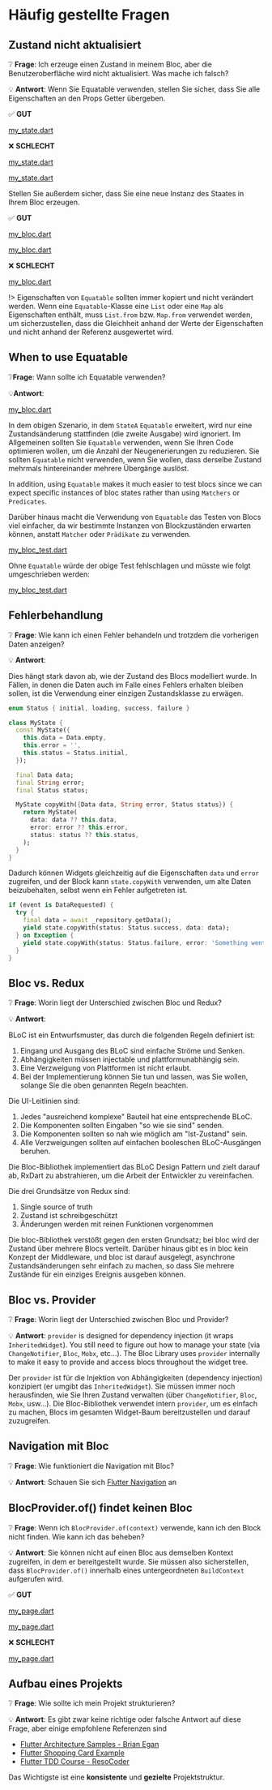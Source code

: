 # Häufig gestellte Fragen

## Zustand nicht aktualisiert

❔ **Frage**: Ich erzeuge einen Zustand in meinem Bloc, aber die Benutzeroberfläche wird nicht aktualisiert. Was mache ich falsch?

💡 **Antwort**: Wenn Sie Equatable verwenden, stellen Sie sicher, dass Sie alle Eigenschaften an den Props Getter übergeben.

✅ **GUT**

[my_state.dart](../_snippets/faqs/state_not_updating_good_1.dart.md ':include')

❌ **SCHLECHT**

[my_state.dart](../_snippets/faqs/state_not_updating_bad_1.dart.md ':include')

[my_state.dart](../_snippets/faqs/state_not_updating_bad_2.dart.md ':include')

Stellen Sie außerdem sicher, dass Sie eine neue Instanz des Staates in Ihrem Bloc erzeugen.

✅ **GUT**

[my_bloc.dart](../_snippets/faqs/state_not_updating_good_2.dart.md ':include')

[my_bloc.dart](../_snippets/faqs/state_not_updating_good_3.dart.md ':include')

❌ **SCHLECHT**

[my_bloc.dart](../_snippets/faqs/state_not_updating_bad_3.dart.md ':include')

!> Eigenschaften von `Equatable` sollten immer kopiert und nicht verändert werden. Wenn eine `Equatable`-Klasse eine `List` oder eine `Map` als Eigenschaften enthält, muss `List.from` bzw. `Map.from` verwendet werden, um sicherzustellen, dass die Gleichheit anhand der Werte der Eigenschaften und nicht anhand der Referenz ausgewertet wird.

## When to use Equatable

❔**Frage**: Wann sollte ich Equatable verwenden?

💡**Antwort**:

[my_bloc.dart](../_snippets/faqs/equatable_yield.dart.md ':include')

In dem obigen Szenario, in dem `StateA` `Equatable` erweitert, wird nur eine Zustandsänderung stattfinden (die zweite Ausgabe) wird ignoriert.
Im Allgemeinen sollten Sie `Equatable` verwenden, wenn Sie Ihren Code optimieren wollen, um die Anzahl der Neugenerierungen zu reduzieren.
Sie sollten `Equatable` nicht verwenden, wenn Sie wollen, dass derselbe Zustand mehrmals hintereinander mehrere Übergänge auslöst.

In addition, using `Equatable` makes it much easier to test blocs since we can expect specific instances of bloc states rather than using `Matchers` or `Predicates`.

Darüber hinaus macht die Verwendung von `Equatable` das Testen von Blocs viel einfacher, da wir bestimmte Instanzen von Blockzuständen erwarten können, anstatt `Matcher` oder `Prädikate` zu verwenden.

[my_bloc_test.dart](../_snippets/faqs/equatable_bloc_test.dart.md ':include')

Ohne `Equatable` würde der obige Test fehlschlagen und müsste wie folgt umgeschrieben werden:

[my_bloc_test.dart](../_snippets/faqs/without_equatable_bloc_test.dart.md ':include')

## Fehlerbehandlung

❔ **Frage**: Wie kann ich einen Fehler behandeln und trotzdem die vorherigen Daten anzeigen?

💡 **Antwort**:

Dies hängt stark davon ab, wie der Zustand des Blocs modelliert wurde. In Fällen, in denen die Daten auch im Falle eines Fehlers erhalten bleiben sollen, ist die Verwendung einer einzigen Zustandsklasse zu erwägen.

```dart
enum Status { initial, loading, success, failure }

class MyState {
  const MyState({
    this.data = Data.empty,
    this.error = '',
    this.status = Status.initial,
  });

  final Data data;
  final String error;
  final Status status;

  MyState copyWith({Data data, String error, Status status}) {
    return MyState(
      data: data ?? this.data,
      error: error ?? this.error,
      status: status ?? this.status,
    );
  }
}
```

Dadurch können Widgets gleichzeitig auf die Eigenschaften `data` und `error` zugreifen, und der Block kann `state.copyWith` verwenden, um alte Daten beizubehalten, selbst wenn ein Fehler aufgetreten ist.

```dart
if (event is DataRequested) {
  try {
    final data = await _repository.getData();
    yield state.copyWith(status: Status.success, data: data);
  } on Exception {
    yield state.copyWith(status: Status.failure, error: 'Something went wrong!');
  }
}
```

## Bloc vs. Redux

❔ **Frage**: Worin liegt der Unterschied zwischen Bloc und Redux?

💡 **Antwort**:

BLoC ist ein Entwurfsmuster, das durch die folgenden Regeln definiert ist:

1. Eingang und Ausgang des BLoC sind einfache Ströme und Senken.
2. Abhängigkeiten müssen injectable und plattformunabhängig sein.
3. Eine Verzweigung von Plattformen ist nicht erlaubt.
4. Bei der Implementierung können Sie tun und lassen, was Sie wollen, solange Sie die oben genannten Regeln beachten.

Die UI-Leitlinien sind:

1. Jedes "ausreichend komplexe" Bauteil hat eine entsprechende BLoC.
2. Die Komponenten sollten Eingaben "so wie sie sind" senden.
3. Die Komponenten sollten so nah wie möglich am "Ist-Zustand" sein.
4. Alle Verzweigungen sollten auf einfachen booleschen BLoC-Ausgängen beruhen.

Die Bloc-Bibliothek implementiert das BLoC Design Pattern und zielt darauf ab, RxDart zu abstrahieren, um die Arbeit der Entwickler zu vereinfachen.

Die drei Grundsätze von Redux sind:

1. Single source of truth
2. Zustand ist schreibgeschützt
3. Änderungen werden mit reinen Funktionen vorgenommen

Die bloc-Bibliothek verstößt gegen den ersten Grundsatz; bei bloc wird der Zustand über mehrere Blocs verteilt.
Darüber hinaus gibt es in bloc kein Konzept der Middleware, und bloc ist darauf ausgelegt, asynchrone Zustandsänderungen sehr einfach zu machen, so dass Sie mehrere Zustände für ein einziges Ereignis ausgeben können.

## Bloc vs. Provider

❔ **Frage**: Worin liegt der Unterschied zwischen Bloc und Provider?

💡 **Antwort**: `provider` is designed for dependency injection (it wraps `InheritedWidget`).
You still need to figure out how to manage your state (via `ChangeNotifier`, `Bloc`, `Mobx`, etc...).
The Bloc Library uses `provider` internally to make it easy to provide and access blocs throughout the widget tree.

Der `provider` ist für die Injektion von Abhängigkeiten (dependency injection) konzipiert (er umgibt das `InheritedWidget`).
Sie müssen immer noch herausfinden, wie Sie Ihren Zustand verwalten (über `ChangeNotifier`, `Bloc`, `Mobx`, usw...).
Die Bloc-Bibliothek verwendet intern `provider`, um es einfach zu machen, Blocs im gesamten Widget-Baum bereitzustellen und darauf zuzugreifen.

## Navigation mit Bloc

❔ **Frage**: Wie funktioniert die Navigation mit Bloc?

💡 **Antwort**: Schauen Sie sich [Flutter Navigation](recipesflutternavigation.md) an

## BlocProvider.of() findet keinen Bloc

❔ **Frage**: Wenn ich `BlocProvider.of(context)` verwende, kann ich den Block nicht finden. Wie kann ich das beheben?

💡 **Antwort**: Sie können nicht auf einen Bloc aus demselben Kontext zugreifen, in dem er bereitgestellt wurde. Sie müssen also sicherstellen, dass `BlocProvider.of()` innerhalb eines untergeordneten `BuildContext` aufgerufen wird.

✅ **GUT**

[my_page.dart](../_snippets/faqs/bloc_provider_good_1.dart.md ':include')

[my_page.dart](../_snippets/faqs/bloc_provider_good_2.dart.md ':include')

❌ **SCHLECHT**

[my_page.dart](../_snippets/faqs/bloc_provider_bad_1.dart.md ':include')

## Aufbau eines Projekts

❔ **Frage**: Wie sollte ich mein Projekt strukturieren?

💡 **Antwort**: Es gibt zwar keine richtige oder falsche Antwort auf diese Frage, aber einige empfohlene Referenzen sind

- [Flutter Architecture Samples - Brian Egan](https://github.com/brianegan/flutter_architecture_samples/tree/master/bloc_library)
- [Flutter Shopping Card Example](https://github.com/felangel/bloc/tree/master/examples/flutter_shopping_cart)
- [Flutter TDD Course - ResoCoder](https://github.com/ResoCoder/flutter-tdd-clean-architecture-course)

Das Wichtigste ist eine **konsistente** und **gezielte** Projektstruktur.
